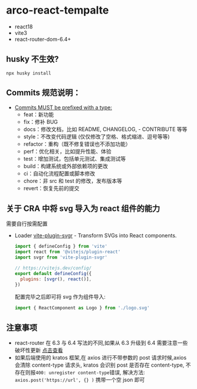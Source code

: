 # arco-react-tempalte

- react18
- vite3
- react-router-dom-6.4+

## husky 不生效?

```
npx husky install
```

## Commits 规范说明：

- [Commits MUST be prefixed with a type:](https://www.conventionalcommits.org/en/v1.0.0-beta.2/#specification)
  - feat：新功能
  - fix：修补 BUG
  - docs：修改文档，比如 README, CHANGELOG, - CONTRIBUTE 等等
  - style：不改变代码逻辑 (仅仅修改了空格、格式缩进、逗号等等)
  - refactor：重构（既不修复错误也不添加功能）
  - perf：优化相关，比如提升性能、体验
  - test：增加测试，包括单元测试、集成测试等
  - build：构建系统或外部依赖项的更改
  - ci：自动化流程配置或脚本修改
  - chore：非 src 和 test 的修改，发布版本等
  - revert：恢复先前的提交

## 关于 CRA 中将 svg 导入为 react 组件的能力

需要自行按需配置

- Loader
  [vite-plugin-svgr](https://github.com/pd4d10/vite-plugin-svgr) - Transform SVGs into React components.

  ```js
  import { defineConfig } from 'vite'
  import react from '@vitejs/plugin-react'
  import svgr from 'vite-plugin-svgr'

  // https://vitejs.dev/config/
  export default defineConfig({
    plugins: [svgr(), react()],
  })
  ```

  配置完毕之后即可将 svg 作为组件导入:

  ```js
  import { ReactComponent as Logo } from './logo.svg'
  ```

## 注意事项

- react-router 在 6.3 与 6.4 写法的不同,如果从 6.3 升级到 6.4 需要注意一些破坏性更新 [点击查看](https://reactrouter.com/en/6.4.0/start/overview)
- 如果后端使用的 kratos 框架,在 axios 进行不带参数的 post 请求时候,axios 会清除 content-type 请求头,
  kratos 会识别 post 是否存在 content-type, 不存在则报`400: unregister content-type`错误,
  解决方法: `axios.post('https://url', {} )` 携带一个空 json 即可
